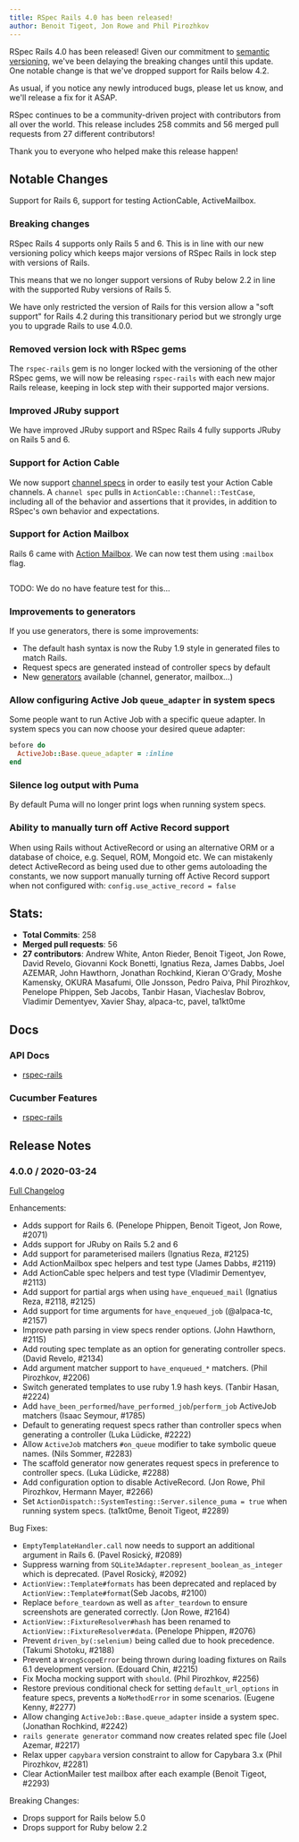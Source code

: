 ```yaml
---
title: RSpec Rails 4.0 has been released!
author: Benoit Tigeot, Jon Rowe and Phil Pirozhkov
---
```


RSpec Rails 4.0 has been released! Given our commitment to
[semantic versioning](http://semver.org/), we've been delaying the
breaking changes until this update. One notable change is that
we've dropped support for Rails below 4.2.

As usual, if you notice any newly introduced bugs, please let us
know, and we'll release a fix for it ASAP.

RSpec continues to be a community-driven project with contributors
from all over the world. This release includes 258 commits and 56
merged pull requests from 27 different contributors!

Thank you to everyone who helped make this release happen!

## Notable Changes

Support for Rails 6, support for testing ActionCable, ActiveMailbox.

### Breaking changes

RSpec Rails 4 supports only Rails 5 and 6. This is in line with our
new versioning policy which keeps major versions of RSpec Rails in
lock step with versions of Rails.

This means that we no longer support versions of Ruby below 2.2
in line with the supported Ruby versions of Rails 5.

We have only restricted the version of Rails for this version
allow a "soft support" for Rails 4.2 during this transitionary
period but we strongly urge you to upgrade Rails to use 4.0.0.

### Removed version lock with RSpec gems

The `rspec-rails` gem is no longer locked with the versioning of the other RSpec gems, we will now be releasing `rspec-rails` with each new major Rails release, keeping in lock step with their supported major versions.


### Improved JRuby support

We have improved JRuby support and RSpec Rails 4 fully supports JRuby on Rails 5 and 6.
### Support for Action Cable

We now support [channel specs][1] in order to easily test your Action Cable channels.  A `channel spec` pulls in `ActionCable::Channel::TestCase`, including all of the behavior and assertions that it provides, in addition to RSpec's own behavior and expectations.

### Support for Action Mailbox

Rails 6 came with [Action Mailbox][2]. We can now test them using
`:mailbox` flag.

```ruby
```

TODO: We do no have feature test for this...

### Improvements to generators

If you use generators, there is some improvements:
- The default hash syntax is now the Ruby 1.9 style in generated files to match Rails.
- Request specs are generated instead of controller specs by default
- New [generators][3] available (channel, generator, mailbox...)

### Allow configuring Active Job `queue_adapter` in system specs

Some people want to run Active Job with a specific queue adapter. In system
specs you can now choose your desired queue adapter:

```ruby
before do
  ActiveJob::Base.queue_adapter = :inline
end
```

### Silence log output with Puma

By default Puma will no longer print logs when running system specs.

### Ability to manually turn off Active Record support

When using Rails without ActiveRecord or using an alternative ORM
or a database of choice, e.g. Sequel, ROM, Mongoid etc. We can
mistakenly detect ActiveRecord as being used due to other gems
autoloading the constants, we now support manually turning off
Active Record support when not configured with:
`config.use_active_record = false`

## Stats:

* **Total Commits**: 258
* **Merged pull requests**: 56
* **27 contributors**: Andrew White, Anton Rieder, Benoit Tigeot, Jon Rowe,
David Revelo, Giovanni Kock Bonetti, Ignatius Reza, James Dabbs, Joel AZEMAR,
John Hawthorn, Jonathan Rochkind, Kieran O'Grady, Moshe Kamensky,
OKURA Masafumi, Olle Jonsson, Pedro Paiva, Phil Pirozhkov, Penelope Phippen,
Seb Jacobs, Tanbir Hasan, Viacheslav Bobrov, Vladimir Dementyev, Xavier Shay,
alpaca-tc, pavel, ta1kt0me

## Docs

### API Docs

* [rspec-rails](/documentation/4.0/rspec-rails/)

### Cucumber Features

* [rspec-rails](https://relishapp.com/rspec/rspec-rails/v/4-0/)

## Release Notes

### 4.0.0 / 2020-03-24
[Full Changelog](https://github.com/rspec/rspec-rails/compare/v3.9.1...v4.0.0)

Enhancements:

* Adds support for Rails 6. (Penelope Phippen, Benoit Tigeot, Jon Rowe, #2071)
* Adds support for JRuby on Rails 5.2 and 6
* Add support for parameterised mailers (Ignatius Reza, #2125)
* Add ActionMailbox spec helpers and test type (James Dabbs, #2119)
* Add ActionCable spec helpers and test type (Vladimir Dementyev, #2113)
* Add support for partial args when using `have_enqueued_mail`
  (Ignatius Reza, #2118, #2125)
* Add support for time arguments for `have_enqueued_job` (@alpaca-tc, #2157)
* Improve path parsing in view specs render options. (John Hawthorn, #2115)
* Add routing spec template as an option for generating controller specs.
  (David Revelo, #2134)
* Add argument matcher support to `have_enqueued_*` matchers. (Phil Pirozhkov, #2206)
* Switch generated templates to use ruby 1.9 hash keys. (Tanbir Hasan, #2224)
* Add `have_been_performed`/`have_performed_job`/`perform_job` ActiveJob
  matchers (Isaac Seymour, #1785)
* Default to generating request specs rather than controller specs when
  generating a controller (Luka Lüdicke, #2222)
* Allow `ActiveJob` matchers `#on_queue` modifier to take symbolic queue names. (Nils Sommer, #2283)
* The scaffold generator now generates request specs in preference to controller specs.
  (Luka Lüdicke, #2288)
* Add configuration option to disable ActiveRecord. (Jon Rowe, Phil Pirozhkov, Hermann Mayer, #2266)
*  Set `ActionDispatch::SystemTesting::Server.silence_puma = true` when running system specs.
  (ta1kt0me, Benoit Tigeot, #2289)

Bug Fixes:

* `EmptyTemplateHandler.call` now needs to support an additional argument in
  Rails 6. (Pavel Rosický, #2089)
* Suppress warning from `SQLite3Adapter.represent_boolean_as_integer` which is
  deprecated. (Pavel Rosický, #2092)
* `ActionView::Template#formats` has been deprecated and replaced by
  `ActionView::Template#format`(Seb Jacobs, #2100)
* Replace `before_teardown` as well as `after_teardown` to ensure screenshots
  are generated correctly. (Jon Rowe, #2164)
* `ActionView::FixtureResolver#hash` has been renamed to `ActionView::FixtureResolver#data`.
  (Penelope Phippen, #2076)
* Prevent `driven_by(:selenium)` being called due to hook precedence.
  (Takumi Shotoku, #2188)
* Prevent a `WrongScopeError` being thrown during loading fixtures on Rails
  6.1 development version. (Edouard Chin, #2215)
* Fix Mocha mocking support with `should`. (Phil Pirozhkov, #2256)
* Restore previous conditional check for setting `default_url_options` in feature
  specs, prevents a `NoMethodError` in some scenarios. (Eugene Kenny, #2277)
* Allow changing `ActiveJob::Base.queue_adapter` inside a system spec.
  (Jonathan Rochkind, #2242)
* `rails generate generator` command now creates related spec file (Joel Azemar, #2217)
* Relax upper `capybara` version constraint to allow for Capybara 3.x (Phil Pirozhkov, #2281)
* Clear ActionMailer test mailbox after each example (Benoit Tigeot, #2293)

Breaking Changes:

* Drops support for Rails below 5.0
* Drops support for Ruby below 2.2

[1]: https://relishapp.com/rspec/rspec-rails/v/4-0/docs/channel-specs
[2]: https://guides.rubyonrails.org/action_mailbox_basics.html
[3]: https://relishapp.com/rspec/rspec-rails/v/4-0/docs/generators
